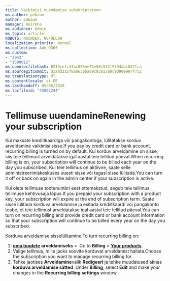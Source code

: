 ```yaml
---
title: Vaikimisi uuendamise subskriptsioon
ms.author: pebaum
author: pebaum
manager: mnirkhe
ms.audience: Admin
ms.topic: article
ROBOTS: NOINDEX, NOFOLLOW
localization_priority: Normal
ms.collection: Adm_O365
ms.custom:
- "3043"
- "1500012"
ms.openlocfilehash: 8219cefc33ac085ee71e50c512f9f94abc047fca
ms.sourcegitcommit: d1aad215f8aa636ba89c93a13a0c9d90e997f752
ms.translationtype: MT
ms.contentlocale: et-EE
ms.lasthandoff: 05/06/2020
ms.locfileid: "44062244"
---
```

# <a name="renewing-your-subscription"></a><span data-ttu-id="3995e-102">Tellimuse uuendamine</span><span class="sxs-lookup"><span data-stu-id="3995e-102">Renewing your subscription</span></span>

<span data-ttu-id="3995e-103">Kui maksate krediitkaardiga või pangakontoga, lülitatakse korduv arveldamine vaikimisi sisse.</span><span class="sxs-lookup"><span data-stu-id="3995e-103">If you pay by credit card or bank account, recurring billing is turned on by default.</span></span> <span data-ttu-id="3995e-104">Kui korduv arveldamine on sisse, siis teie tellimust arveldatakse igal aastal teie tellitud päeval.</span><span class="sxs-lookup"><span data-stu-id="3995e-104">When recurring billing is on, your subscription will continue to be billed each year on the day you subscribed.</span></span> <span data-ttu-id="3995e-105">Kui teie tellimus on aktiivne, saate selle administreerimiskeskuses uuesti sisse või tagasi sisse lülitada.</span><span class="sxs-lookup"><span data-stu-id="3995e-105">You can turn it off or back on again in the admin center if your subscription is active.</span></span>

<span data-ttu-id="3995e-106">Kui olete tellimuse tootenumbri eest ettemakstud, aegub teie tellimus tellimuse kehtivusaja lõpus.</span><span class="sxs-lookup"><span data-stu-id="3995e-106">If you prepaid your subscription with a product key, your subscription will expire at the end of subscription term.</span></span> <span data-ttu-id="3995e-107">Saate sisse lülitada korduva arveldamise ja esitada krediitkaardi või pangakonto teabe, et teie tellimust arveldatakse igal aastal teie tellitud päeval.</span><span class="sxs-lookup"><span data-stu-id="3995e-107">You can turn on recurring billing and provide credit card or bank account information so that your subscription will continue to be billed every year on the day you subscribed.</span></span>

<span data-ttu-id="3995e-108">Korduva arveldamise sisselülitamine:</span><span class="sxs-lookup"><span data-stu-id="3995e-108">To turn recurring billing on:</span></span> 

1. <span data-ttu-id="3995e-109">**[oma toodete](https://go.microsoft.com/fwlink/p/?linkid=842054)** **arveldamiseks** > .</span><span class="sxs-lookup"><span data-stu-id="3995e-109">Go to **Billing** > **[Your products](https://go.microsoft.com/fwlink/p/?linkid=842054)**.</span></span>
2. <span data-ttu-id="3995e-110">Valige tellimus, mille jaoks soovite korduvat arveldamist hallata.</span><span class="sxs-lookup"><span data-stu-id="3995e-110">Choose the subscription you want to manage recurring billing for.</span></span>
3. <span data-ttu-id="3995e-111">Tehke jaotises **Arveldamine**valik **Redigeeri** ja tehke muudatused aknas **korduva arveldamise sätted** .</span><span class="sxs-lookup"><span data-stu-id="3995e-111">Under **Billing**, select **Edit** and make your changes in the **Recurring billing settings** window.</span></span> 